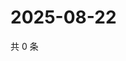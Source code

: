 # 2025-08-22

共 0 条

<!-- BEGIN ZHIHUQUESTIONS -->
<!-- 最后更新时间 Fri Aug 22 2025 05:10:29 GMT+0800 (China Standard Time) -->

<!-- END ZHIHUQUESTIONS -->
